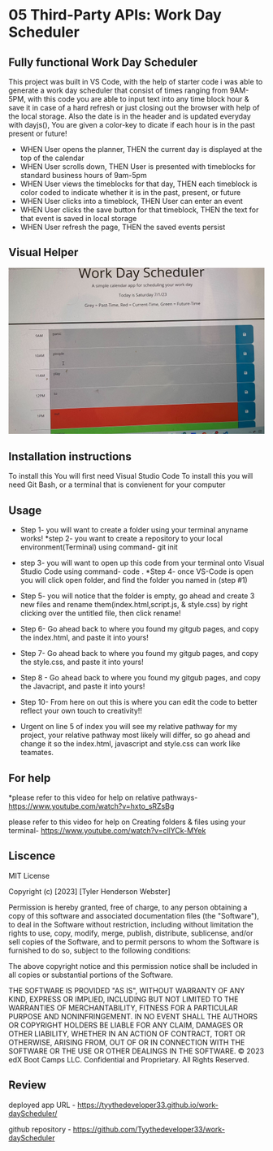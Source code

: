 # 05 Third-Party APIs: Work Day Scheduler

## Fully functional Work Day Scheduler
This project was built in VS Code,  with the help of starter code i was able to generate a work day scheduler that consist of times ranging from 9AM-5PM, with this code you are able to input text into any time block hour & save it in case of a hard refresh or just closing out the browser with help of the local storage. Also the date is in the header and is updated everyday with dayjs(), You are given a color-key to dicate if each hour is in the past present or future!

* WHEN User opens the planner, THEN the current day is 
displayed at the top of the calendar
* WHEN User scrolls down, THEN User is presented with timeblocks for standard business hours of 9am-5pm
 * WHEN User views the timeblocks for that day, THEN each timeblock is color coded to indicate whether it is in the past, present, or future
 * WHEN User clicks into a timeblock, THEN User can enter an event
 * WHEN User clicks the save button for that timeblock,
THEN the text for that event is saved in local storage
* WHEN User refresh the page, THEN the saved events persist

## Visual Helper
![screenshot workday scheduler](./images/IMG_0576.jpg)

## Installation instructions
To install this You will first need Visual Studio Code
To install this you will need Git Bash, or a terminal that is convienent for your computer
## Usage
* Step 1- you will want to create a folder using your terminal anyname works!
*step 2- you want to create a repository to your local environment(Terminal) using command- git init
* step 3- you will want to open up this code from your terminal onto Visual Studio Code using command- code .
*Step 4- once VS-Code is open you will click open folder, and find the folder you named in (step #1)
* Step 5- you will notice that the folder is empty, go ahead and create 3 new files and rename them(index.html,script.js, & style.css) by right clicking over the untitled file, then click rename!
* Step 6- Go ahead back to where you found my gitgub pages, and copy the index.html, and paste it into yours!
* Step 7- Go ahead back to where you found my gitgub pages, and copy the style.css, and paste it into yours!
* Step 8 - Go ahead back to where you found my gitgub pages, and copy the Javacript, and paste it into yours!
* Step 10- From here on out this is where you can edit the code to better reflect your own touch to creativity!!

* Urgent on line 5 of index you will see my relative pathway for my project, your relative pathway most likely will differ, so go ahead and change it so the index.html, javascript and style.css can work like teamates.
## For help
*please refer to this video for help on relative pathways- https://www.youtube.com/watch?v=hxto_sRZsBg

please refer to this video for help on Creating folders & files using your terminal- https://www.youtube.com/watch?v=cllYCk-MYek
## Liscence
MIT License

Copyright (c) [2023] [Tyler Henderson Webster]

Permission is hereby granted, free of charge, to any person obtaining a copy of this software and associated documentation files (the "Software"), to deal in the Software without restriction, including without limitation the rights to use, copy, modify, merge, publish, distribute, sublicense, and/or sell copies of the Software, and to permit persons to whom the Software is furnished to do so, subject to the following conditions:

The above copyright notice and this permission notice shall be included in all copies or substantial portions of the Software.

THE SOFTWARE IS PROVIDED "AS IS", WITHOUT WARRANTY OF ANY KIND, EXPRESS OR IMPLIED, INCLUDING BUT NOT LIMITED TO THE WARRANTIES OF MERCHANTABILITY, FITNESS FOR A PARTICULAR PURPOSE AND NONINFRINGEMENT. IN NO EVENT SHALL THE AUTHORS OR COPYRIGHT HOLDERS BE LIABLE FOR ANY CLAIM, DAMAGES OR OTHER LIABILITY, WHETHER IN AN ACTION OF CONTRACT, TORT OR OTHERWISE, ARISING FROM, OUT OF OR IN CONNECTION WITH THE SOFTWARE OR THE USE OR OTHER DEALINGS IN THE SOFTWARE. © 2023 edX Boot Camps LLC. Confidential and Proprietary. All Rights Reserved.

 ## Review
 deployed app URL - https://tyythedeveloper33.github.io/work-dayScheduler/

 github repository - https://github.com/Tyythedeveloper33/work-dayScheduler
